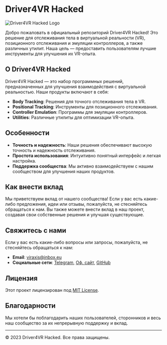 # Driver4VR Hacked

![Driver4VR Hacked Logo](https://i.ytimg.com/vi/u-Y06gv3YR8/maxresdefault.jpg)

Добро пожаловать в официальный репозиторий Driver4VR Hacked! Это решение для отслеживания тела в виртуальной реальности (VR), позиционного отслеживания и эмуляции контроллеров, а также различных утилит. Наша цель — предоставить пользователям лучшие инструменты для улучшения их VR-опыта.

## О Driver4VR Hacked

Driver4VR Hacked — это набор программных решений, предназначенных для улучшения взаимодействия с виртуальной реальностью. Наши продукты включают в себя:

- **Body Tracking**: Решения для точного отслеживания тела в VR.
- **Positional Tracking**: Инструменты для позиционного отслеживания.
- **Controller Emulation**: Программы для эмуляции контроллеров.
- **Utilities**: Различные утилиты для оптимизации VR-опыта.

## Особенности

- **Точность и надежность**: Наши решения обеспечивают высокую точность и надежность отслеживания.
- **Простота использования**: Интуитивно понятный интерфейс и легкая настройка.
- **Поддержка сообщества**: Мы активно взаимодействуем с нашим сообществом для улучшения наших продуктов.

## Как внести вклад

Мы приветствуем вклад от нашего сообщества! Если у вас есть какие-либо предложения, идеи или отзывы, пожалуйста, не стесняйтесь обращаться к нам. Вы также можете внести вклад в наш проект, создавая свои собственные решения и улучшая существующие.

## Свяжитесь с нами

Если у вас есть какие-либо вопросы или запросы, пожалуйста, не стесняйтесь обращаться к нам:

- **Email**: viraxis@inbox.eu
- **Социальные сети**: [Telegram](https://t.me/ll1ness), [Оф. сайт](https://viraxis.tilda.ws/), [GitHub](https://github.com/ll1ness)

## Лицензия

Этот проект лицензирован под [MIT License](LICENSE).

## Благодарности

Мы хотели бы поблагодарить наших пользователей, сторонников и весь наш сообщество за их непрерывную поддержку и вклад.

---

© 2023 Driver4VR Hacked. Все права защищены.
